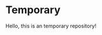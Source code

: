 <html>
<head>
<link rel="stylesheet" type="text/css" href="mystyle.css">
</head>
<body>
<h1>Temporary</h1>
  <span>Hello, this is an temporary repository!</span>
</body>
</html>
